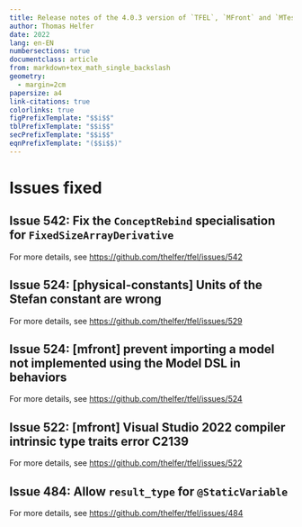 ```yaml
---
title: Release notes of the 4.0.3 version of `TFEL`, `MFront` and `MTest`
author: Thomas Helfer
date: 2022
lang: en-EN
numbersections: true
documentclass: article
from: markdown+tex_math_single_backslash
geometry:
  - margin=2cm
papersize: a4
link-citations: true
colorlinks: true
figPrefixTemplate: "$$i$$"
tblPrefixTemplate: "$$i$$"
secPrefixTemplate: "$$i$$"
eqnPrefixTemplate: "($$i$$)"
---
```


# Issues fixed

## Issue 542: Fix the `ConceptRebind` specialisation for `FixedSizeArrayDerivative`

For more details, see <https://github.com/thelfer/tfel/issues/542>

## Issue 524: [physical-constants] Units of the Stefan constant are wrong

For more details, see <https://github.com/thelfer/tfel/issues/529>

## Issue 524: [mfront] prevent importing a model not implemented using the Model DSL in behaviors

For more details, see <https://github.com/thelfer/tfel/issues/524>

## Issue 522: [mfront] Visual Studio 2022 compiler intrinsic type traits error C2139

For more details, see <https://github.com/thelfer/tfel/issues/522>

## Issue 484: Allow `result_type` for `@StaticVariable`

For more details, see <https://github.com/thelfer/tfel/issues/484>


